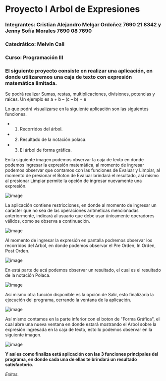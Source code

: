 # Proyecto I Arbol de Expresiones
### Integrantes: Cristian Alejandro Melgar Ordoñez 7690 21 8342 y Jenny Sofía Morales 7690 08 7690
### Catedrático: Melvin Cali 
### Curso: Programación III

### El siguiente proyecto consiste en realizar una aplicación, en donde utilizaremos una caja de texto con expresión matemática limitada.
Se podrá realizar Sumas, restas, multiplicaciones, divisiones, potencias y raices.  Un ejemplo es a + b – (c – b) + e

Lo que podrá visualizarse en la siguiente aplicación son las siguientes funciones.
- 1. Recorridos del árbol.
- 2. Resultado de la notación polaca.
- 3. El árbol de forma gráfica.

En la siguiente imagen podemos observar la caja de texto en donde podemos ingresar la expresión matemática, al momento de ingresar podemos observar que contamos con las funciones de Evaluar y Limpiar, al momento de presionar el Boton de Evaluar brindará el resultado, así mismo al presionar Limpiar permite la opción de ingresar nuevamente una expresión. 

![image](https://github.com/sofiamorales85/arbolBinarioExpresiones/assets/109783605/e9126af0-f7d6-48e7-8a97-8ac7ecc27eab)

La aplicación contiene restricciones, en donde al momento de ingresar un caracter que no sea de las operaciones aritmeticas mencionadas anteriormente, indicará al usuario que debe usar únicamente operadores válidos, como se observa a continuación.

![image](https://github.com/sofiamorales85/arbolBinarioExpresiones/assets/109783605/f4fd58a3-0fbc-45fc-ba20-237d9a1cd3cc)


Al momento de ingresar la expresión en pantalla podremos observar los recorridos del Arbol, en donde podemos observar el Pre Orden, In Orden, Post Orden.

![image](https://github.com/sofiamorales85/arbolBinarioExpresiones/assets/109783605/bef8998b-5b3b-443e-a0d3-af55635d535c)

En está parte de acá podemos observar un resultado, el cual es el resultado de la notación Polaca. 

![image](https://github.com/sofiamorales85/arbolBinarioExpresiones/assets/109783605/fb3e1370-3a5c-40e0-80b4-aeb323dab58a)

Así mismo otra función disponible es la opción de Salir, esto finalizaría la ejecución del programa, cerrando la ventana de la aplicación.

![image](https://github.com/sofiamorales85/arbolBinarioExpresiones/assets/109783605/ec3d8de8-09df-44cd-9cbe-25524934ed1f)

Así mismo contamos en la parte inferior con el boton de "Forma Gráfica", el cual abre una nueva ventana en donde estará mostrando el Arbol sobre la expresión ingresada en la caja de texto, esto lo podemos observar en la siguiente imagen. 

![image](https://github.com/sofiamorales85/arbolBinarioExpresiones/assets/109783605/6d795f4c-a669-4173-95f8-31d9b37810ac)

**Y así es como finaliza está aplicación con las 3 funciones principales del programa, en donde cada una de ellas te brindará un resultado satisfactorio.** 


*Exitos.*



